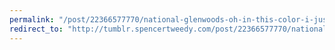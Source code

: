 ```yaml
---
permalink: "/post/22366577770/national-glenwoods-oh-in-this-color-i-just"
redirect_to: "http://tumblr.spencertweedy.com/post/22366577770/national-glenwoods-oh-in-this-color-i-just"
---
```

